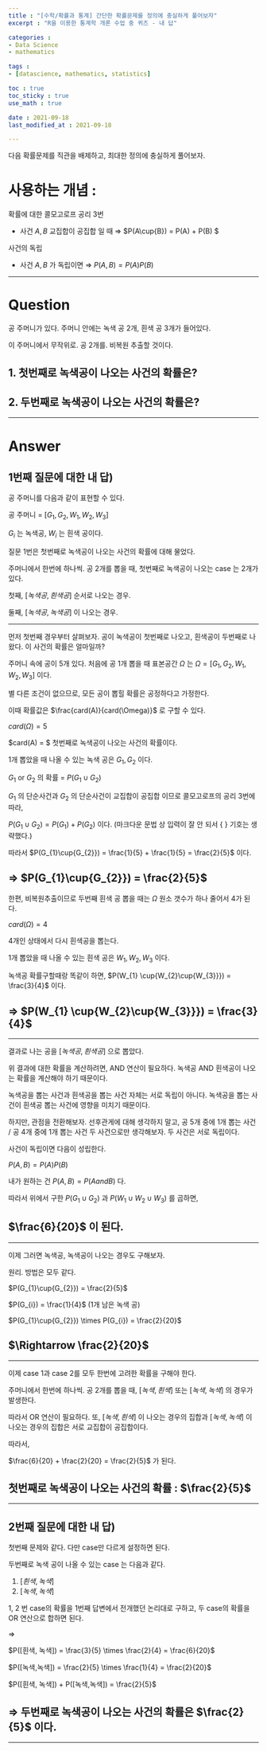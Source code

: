 ```yaml
---
title : "[수학/확률과 통계] 간단한 확률문제를 정의에 충실하게 풀어보자"
excerpt : "R을 이용한 통계학 개론 수업 중 퀴즈 - 내 답"

categories : 
- Data Science
- mathematics

tags : 
- [datascience, mathematics, statistics]

toc : true 
toc_sticky : true 
use_math : true

date : 2021-09-18
last_modified_at : 2021-09-18

---
```


다음 확률문제를 직관을 배제하고, 최대한 정의에 충실하게 풀어보자. 

# 사용하는 개념 : 

확률에 대한 콜모고로프 공리 3번

- 사건 $A,B$ 교집합이 공집합 일 때 $\Rightarrow$ $P(A\cup{B}) = P(A) + P(B) $

사건의 독립 
- 사건 $A,B$ 가 독립이면 $\Rightarrow$ $P(A,B) = P(A)P(B)$

---

# Question

공 주머니가 있다. 주머니 안에는 녹색 공 2개, 흰색 공 3개가 들어있다. 

이 주머니에서 무작위로. 공 2개를. 비복원 추출할 것이다. 

## 1. 첫번째로 녹색공이 나오는 사건의 확률은? 

## 2. 두번째로 녹색공이 나오는 사건의 확률은? 

---

# Answer

## 1번째 질문에 대한 내 답)

공 주머니를 다음과 같이 표현할 수 있다. 

공 주머니 = $[G_{1}, G_{2}, W_{1}, W_{2}, W_{3}]$

$G_{i}$ 는 녹색공, $W_{i}$ 는 흰색 공이다. 

질문 1번은 첫번째로 녹색공이 나오는 사건의 확률에 대해 물었다. 

주머니에서 한번에 하나씩. 공 2개를 뽑을 때, 첫번째로 녹색공이 나오는 case 는 2개가 있다. 

첫째, $[녹색공, 흰색공]$ 순서로 나오는 경우.

둘째, $[녹색공, 녹색공]$ 이 나오는 경우. 

---

먼저 첫번째 경우부터 살펴보자. 공이 녹색공이 첫번째로 나오고, 흰색공이 두번째로 나왔다. 이 사건의 확률은 얼마일까? 

주머니 속에 공이 5개 있다. 처음에 공 1개 뽑을 때 표본공간 $\Omega$ 는 $\Omega = [G_{1}, G_{2}, W_{1}, W_{2}, W_{3}]$ 이다. 

별 다른 조건이 없으므로, 모든 공이 뽑힐 확률은 공정하다고 가정한다.

이때 확률값은 $\frac{card(A)}{card(\Omega)}$ 로 구할 수 있다. 

$card(\Omega) = 5$

$card(A) = $ 첫번째로 녹색공이 나오는 사건의 확률이다. 

1개 뽑았을 때 나올 수 있는 녹색 공은 $G_{1}, G_{2}$ 이다. 

$G_{1}$ or $G_{2}$ 의 확률 $=$ $P(G_{1}\cup{G_{2}})$ 

$G_{1}$ 의 단순사건과 $G_{2}$ 의 단순사건이 교집합이 공집합 이므로 콜모고로프의 공리 3번에 따라,

$P(G_{1}\cup{G_{2}}) = P(G_{1}) + P(G_{2})$ 이다.  (마크다운 문법 상 입력이 잘 안 되서 {   } 기호는 생략했다.)

따라서 $P(G_{1}\cup{G_{2}}) = \frac{1}{5} + \frac{1}{5} = \frac{2}{5}$ 이다. 

## $\Rightarrow$ $P(G_{1}\cup{G_{2}}) = \frac{2}{5}$

한편, 비복원추출이므로 두번째 흰색 공 뽑을 때는 $\Omega$ 원소 갯수가 하나 줄어서 4가 된다. 

$card(\Omega) = 4$

4개인 상태에서 다시 흰색공을 뽑는다. 

1개 뽑았을 때 나올 수 있는 흰색 공은 $W_{1}, W_{2}, W_{3}$ 이다. 

녹색공 확률구할때랑 똑같이 하면, $P(W_{1} \cup{W_{2}\cup{W_{3}}}) = \frac{3}{4}$ 이다. 

## $\Rightarrow$ $P(W_{1} \cup{W_{2}\cup{W_{3}}}) = \frac{3}{4}$ 

---

결과로 나는 공을 $[녹색공, 흰색공]$ 으로 뽑았다. 

위 결과에 대한 확률을 계산하려면, AND 연산이 필요하다. 녹색공 AND 흰색공이 나오는 확률을 계산해야 하기 때문이다.

녹색공을 뽑는 사건과 흰색공을 뽑는 사건 자체는 서로 독립이 아니다. 녹색공을 뽑는 사건이 흰색공 뽑는 사건에 영향을 미치기 때문이다. 

하지만, 관점을 전환해보자. 선후관게에 대해 생각하지 말고, 공 5개 중에 1개 뽑는 사건 / 공 4개 중에 1개 뽑는 사건 두 사건으로만 생각해보자. 두 사건은 서로 독립이다. 

사건이 독립이면 다음이 성립한다. 

$P(A,B) = P(A)P(B)$

내가 원하는 건 $P(A,B) = P(A and B)$ 다. 

따라서 위에서 구한 $P(G_{1}\cup{G_{2}})$ 과 $P(W_{1} \cup{W_{2}\cup{W_{3}}})$ 를 곱하면,

## $\frac{6}{20}$ 이 된다. 

---

이제 그러면 녹색공, 녹색공이 나오는 경우도 구해보자. 

원리. 방법은 모두 같다. 

$P(G_{1}\cup{G_{2}}) = \frac{2}{5}$

$P(G_{i}) = \frac{1}{4}$ (1개 남은 녹색 공)

$P(G_{1}\cup{G_{2}}) \times P(G_{i}) = \frac{2}{20}$

## $\Rightarrow \frac{2}{20}$

---

이제 case 1과 case 2를 모두 한번에 고려한 확률을 구해야 한다. 

주머니에서 한번에 하나씩. 공 2개를 뽑을 때, $[녹색, 흰색]$ 또는 $[녹색, 녹색]$ 의 경우가 발생한다. 

따라서 OR 연산이 필요하다. 또, $[녹색, 흰색]$ 이 나오는 경우의 집합과 $[녹색, 녹색]$ 이 나오는 경우의 집합은 서로 교집합이 공집합이다. 

따라서, 

$\frac{6}{20} + \frac{2}{20} = \frac{2}{5}$ 가 된다.  

## 첫번째로 녹색공이 나오는 사건의 확률 : $\frac{2}{5}$

---

## 2번째 질문에 대한 내 답) 

첫번째 문제와 같다. 다만 case만 다르게 설정하면 된다. 

두번째로 녹색 공이 나올 수 있는 case 는 다음과 같다. 

1. $[흰색, 녹색]$
2. $[녹색, 녹색]$

1, 2 번 case의 확률을 1번째 답변에서 전개했던 논리대로 구하고, 두 case의 확률을 OR 연산으로 합하면 된다. 

$\Rightarrow$

$P([흰색, 녹색]) = \frac{3}{5} \times \frac{2}{4} = \frac{6}{20}$

$P([녹색,녹색]) = \frac{2}{5} \times \frac{1}{4} = \frac{2}{20}$

$P([흰색, 녹색]) + P([녹색,녹색]) = \frac{2}{5}$

## $\Rightarrow$ 두번째로 녹색공이 나오는 사건의 확률은 $\frac{2}{5}$ 이다. 

---












